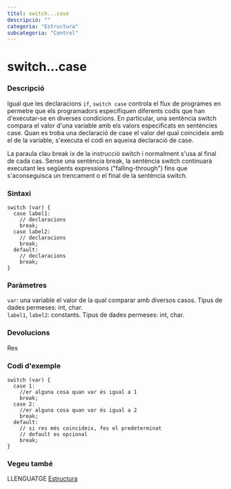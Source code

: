 ```yaml
---
títol: switch...case
descripció: ""
categoria: "Estructura"
subcategoria: "Control"
---
```


# switch...case

### Descripció

Igual que les declaracions `if`, `switch case` controla el flux de programes en permetre que els programadors especifiquen diferents codis que han d'executar-se en diverses condicions. En particular, una sentència switch compara el valor d'una variable amb els valors especificats en sentències case. Quan es troba una declaració de case el valor del qual coincideix amb el de la variable, s'executa el codi en aqueixa declaració de case.

La paraula clau break ix de la instrucció switch i normalment s'usa al final de cada cas. Sense una sentència break, la sentència switch continuarà executant les següents expressions ("falling-through") fins que s'aconseguisca un trencament o el final de la sentència switch.

### Sintaxi

```
switch (var) {
  case label1:
    // declaracions
    break;
  case label2:
    // declaracions
    break;
  default:
    // declaracions
    break;
}
```

### Paràmetres

`var`: una variable el valor de la qual comparar amb diversos casos. Tipus de dades permeses: int, char.  
`label1`, `label2`: constants. Tipus de dades permeses: int, char.

### Devolucions

Res

### Codi d'exemple

```
switch (var) {
  case 1:
    //er alguna cosa quan var és igual a 1
    break;
  case 2:
    //er alguna cosa quan var és igual a 2
    break;
  default:
    // si res més coincideix, fes el predeterminat
    // default es opcional
    break;
}
```

### Vegeu també

LLENGUATGE [Estructura](../../Estructura.md)
